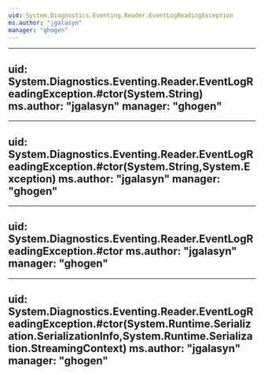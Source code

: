 ```yaml
---
uid: System.Diagnostics.Eventing.Reader.EventLogReadingException
ms.author: "jgalasyn"
manager: "ghogen"
---
```


---
uid: System.Diagnostics.Eventing.Reader.EventLogReadingException.#ctor(System.String)
ms.author: "jgalasyn"
manager: "ghogen"
---

---
uid: System.Diagnostics.Eventing.Reader.EventLogReadingException.#ctor(System.String,System.Exception)
ms.author: "jgalasyn"
manager: "ghogen"
---

---
uid: System.Diagnostics.Eventing.Reader.EventLogReadingException.#ctor
ms.author: "jgalasyn"
manager: "ghogen"
---

---
uid: System.Diagnostics.Eventing.Reader.EventLogReadingException.#ctor(System.Runtime.Serialization.SerializationInfo,System.Runtime.Serialization.StreamingContext)
ms.author: "jgalasyn"
manager: "ghogen"
---
